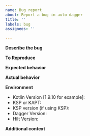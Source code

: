 ```yaml
---
name: Bug report
about: Report a bug in auto-dagger
title: ''
labels: bug
assignees: ''

---
```


**Describe the bug**
<!-- A clear and concise description of what the bug is. -->

**To Reproduce**
<!-- Any code that can reproduce the issue if applicable. -->

**Expected behavior**
<!-- A clear and concise description of what you expected to happen. -->

**Actual behavior**
<!-- A clear and concise description of what actually happens. -->

**Environment**
- Kotlin Version  [1.9.10 for example]:
- KSP or KAPT: 
- KSP version (if using KSP): 
- Dagger Version: 
- Hilt Version: 

**Additional context**
<!-- Add any other context about the problem here. -->
